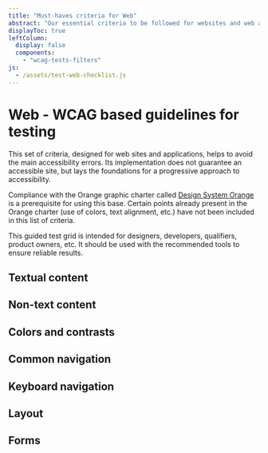 ```yaml
---
title: "Must-haves criteria for Web"
abstract: "Our essential criteria to be followed for websites and web applications"
displayToc: true
leftColumn:
  display: false
  components: 
    - "wcag-tests-filters"
js:
  - /assets/test-web-checklist.js
---
```


# Web - WCAG based guidelines for testing

This set of criteria, designed for web sites and applications, helps to avoid the main accessibility errors.
Its implementation does not guarantee an accessible site, but lays the foundations for a progressive approach to accessibility.

Compliance with the Orange graphic charter called [Design System Orange](https://design.orange.com/) is a prerequisite for using this base.
Certain points already present in the Orange charter (use of colors, text alignment, etc.) have not been included in this list of criteria.

This guided test grid is intended for designers, developers, qualifiers, product owners, etc. It should be used with the recommended tools to ensure reliable results.


<section id="refTests" class="accordion" aria-multiselectable="true">
  <h2 id="test-textual-content">Textual content</h2>
  <h2 id="test-non-text-content">Non-text content</h2>
  <h2 id="test-colors-and-contrasts">Colors and contrasts</h2>
  <h2 id="test-common-navigation">Common navigation</h2>
  <h2 id="test-keyboard-navigation">Keyboard navigation</h2>
  <h2 id="test-layout">Layout</h2>
  <h2 id="test-forms">Forms</h2>

</section>

